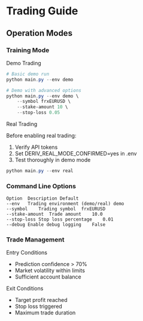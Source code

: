 # Trading Guide

## Operation Modes

### Training Mode
Demo Trading
```powershell
# Basic demo run
python main.py --env demo

# Demo with advanced options
python main.py --env demo \
    --symbol frxEURUSD \
    --stake-amount 10 \
    --stop-loss 0.05
```

Real Trading

Before enabling real trading:

1. Verify API tokens
2. Set DERIV_REAL_MODE_CONFIRMED=yes in .env
3. Test thoroughly in demo mode
```powershell
python main.py --env real
```
### Command Line Options
```Table
Option	Description	Default
--env	Trading environment (demo/real)	demo
--symbol	Trading symbol	frxEURUSD
--stake-amount	Trade amount	10.0
--stop-loss	Stop loss percentage	0.01
--debug	Enable debug logging	False
```

### Trade Management
Entry Conditions
* Prediction confidence > 70%
* Market volatility within limits
* Sufficient account balance

Exit Conditions

* Target profit reached
* Stop loss triggered
* Maximum trade duration

